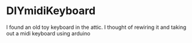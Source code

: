 # DIYmidiKeyboard
I found an old toy keyboard in the attic. I thought of rewiring it and taking out a midi keyboard using arduino
